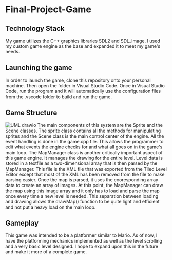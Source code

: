 # Final-Project-Game

## Technology Stack
My game utilizes the C++ graphics libraries SDL2 and SDL_Image. I used my custom game engine as the base and expanded it to meet my game's needs.  

## Launching the game
In order to launch the game, clone this repository onto your personal machine. Then open the folder in Visual Studio Code. Once in Visual Studio Code, run the program and it will automatically use the configuration files from the .vscode folder to build and run the game.

## Game Structure
![UML drawio](https://user-images.githubusercontent.com/107002749/207464125-3b143bc2-5d55-43f6-ad57-fe88d4f6decb.png)
The main components of this system are the Sprite and the Scene classes. The sprite class contains all the methods for manipulating sprites and the Scene class is the main control center of the engine. All the event handling is done in the game.cpp file. This allows the programmer to edit what events the engine checks for and what all goes on in the game's main loop. The MapManager class is another critically important aspect of this game engine. It manages the drawing for the entire level. Level data is stored in a textfile as a two-dimensional array that is then parsed by the MapManager. This file is the XML file that was exported from the Tiled Level Editor except that most of the XML has been removed from the file to make parsing easier. Once the map is parsed, it uses the cooresponding array data to create an array of images. At this point, the MapManager can draw the map using this image array and it only has to load and parse the map once every time a new level is needed. This separation between loading and drawing allows the drawMap() function to be quite light and efficient and not put a heavy load on the main loop.

## Gameplay
This game was intended to be a platformer similar to Mario. As of now, I have the platforming mechanics implemented as well as the level scrolling and a very basic level designed. I hope to expand upon this in the future and make it more of a complete game. 

